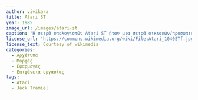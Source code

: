 ```yaml
---
author: vivikara
title: Atari ST
year: 1985
image_url: /images/atari-st
caption: 'Η σειρά υπολογιστών Atari ST ήταν μια σειρά οικιακών/προσωπικών υπολογιστών που παρουσιάστηκε από την Atari'
license_url: 'https://commons.wikimedia.org/wiki/File:Atari_1040STf.jpg'
license_text: Courtesy of wikimedia
categories:
  - Αρχέτυπα
  - Μορφές
  - Εφαρμογές
  - Επιφάνεια εργασίας
tags:
  - Atari
  - Jack Tramiel
---
```

